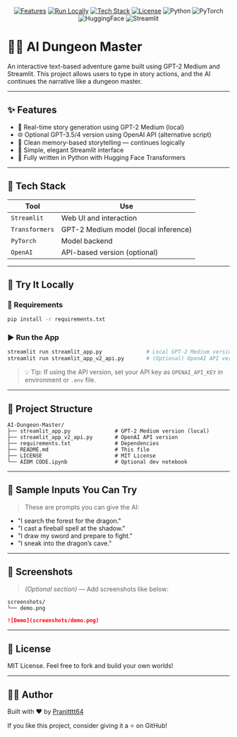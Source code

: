 <p align="center">
  <a href="#-features"><img alt="Features" src="https://img.shields.io/badge/-Features-blue?style=for-the-badge"></a>
  <a href="#-try-it-locally"><img alt="Run Locally" src="https://img.shields.io/badge/-Run_Locally-brightgreen?style=for-the-badge"></a>
  <a href="#-tech-stack"><img alt="Tech Stack" src="https://img.shields.io/badge/-Tech_Stack-yellow?style=for-the-badge"></a>
  <a href="#-license"><img alt="License" src="https://img.shields.io/badge/-MIT_License-lightgrey?style=for-the-badge"></a>
  <img alt="Python" src="https://img.shields.io/badge/Python-3.10-blue?style=for-the-badge&logo=python&logoColor=white">
  <img alt="PyTorch" src="https://img.shields.io/badge/PyTorch-red?style=for-the-badge&logo=pytorch&logoColor=white">
  <img alt="HuggingFace" src="https://img.shields.io/badge/🤗-Transformers-yellow?style=for-the-badge">
  <img alt="Streamlit" src="https://img.shields.io/badge/Streamlit-FF4B4B?style=for-the-badge&logo=streamlit&logoColor=white">
</p>

# 🧙‍♂️ AI Dungeon Master

An interactive text-based adventure game built using GPT-2 Medium and Streamlit. This project allows users to type in story actions, and the AI continues the narrative like a dungeon master.

---

## ✨ Features

* 📜 Real-time story generation using GPT-2 Medium (local)
* 🌐 Optional GPT-3.5/4 version using OpenAI API (alternative script)
* 🧠 Clean memory-based storytelling — continues logically
* 🎨 Simple, elegant Streamlit interface
* 🐍 Fully written in Python with Hugging Face Transformers

---

## 🧰 Tech Stack

| Tool           | Use                                  |
| -------------- | ------------------------------------ |
| `Streamlit`    | Web UI and interaction               |
| `Transformers` | GPT-2 Medium model (local inference) |
| `PyTorch`      | Model backend                        |
| `OpenAI`       | API-based version (optional)         |

---

## 🚀 Try It Locally

### 🔧 Requirements

```bash
pip install -r requirements.txt
```

### ▶️ Run the App

```bash
streamlit run streamlit_app.py              # Local GPT-2 Medium version
streamlit run streamlit_app_v2_api.py       # (Optional) OpenAI API version
```

> 💡 Tip: If using the API version, set your API key as `OPENAI_API_KEY` in environment or `.env` file.

---

## 📁 Project Structure

```
AI-Dungeon-Master/
├── streamlit_app.py              # GPT-2 Medium version (local)
├── streamlit_app_v2_api.py       # OpenAI API version
├── requirements.txt              # Dependencies
├── README.md                     # This file
├── LICENSE                       # MIT License
└── AIDM CODE.ipynb               # Optional dev notebook
```

---

## 🥪 Sample Inputs You Can Try

> These are prompts you can give the AI:

* "I search the forest for the dragon."
* "I cast a fireball spell at the shadow."
* "I draw my sword and prepare to fight."
* "I sneak into the dragon’s cave."

---

## 📸 Screenshots

> *(Optional section)* — Add screenshots like below:

```
screenshots/
└── demo.png
```

```markdown
![Demo](screenshots/demo.png)
```

---

## 📜 License

MIT License. Feel free to fork and build your own worlds!

---

## 👨‍💻 Author

Built with ❤️ by [Pranitttt64](https://github.com/Pranitttt64)

If you like this project, consider giving it a ⭐ on GitHub!
